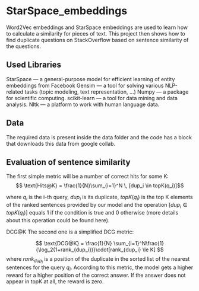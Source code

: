 # StarSpace_embeddings
Word2Vec embeddings and StarSpace embeddings are used to learn how to calculate a similarity for pieces of text. 
This project then shows how to find duplicate questions on StackOverflow based on sentence similarity of the questions.

## Used Libraries
StarSpace — a general-purpose model for efficient learning of entity embeddings from Facebook
Gensim — a tool for solving various NLP-related tasks (topic modeling, text representation, ...)
Numpy — a package for scientific computing.
scikit-learn — a tool for data mining and data analysis.
Nltk — a platform to work with human language data.

## Data
The required data is present inside the data folder and the code has a block that downloads this data from google collab.

## Evaluation of sentence similarity
The first simple metric will be a number of correct hits for some K:$$ \text{Hits@K} = \frac{1}{N}\sum_{i=1}^N \, [dup_i \in topK(q_i)]$$

where $q_i$ is the i-th query, $dup_i$ is its duplicate, $topK(q_i)$ is the top K elements of the ranked sentences provided by our model and the operation $[dup_i \in topK(q_i)]$ equals 1 if the condition is true and 0 otherwise (more details about this operation could be found here).

DCG@K
The second one is a simplified DCG metric:

$$ \text{DCG@K} = \frac{1}{N} \sum_{i=1}^N\frac{1}{\log_2(1+rank_{dup_i})}\cdot[rank_{dup_i} \le K] $$
where $rank_{dup_i}$ is a position of the duplicate in the sorted list of the nearest sentences for the query $q_i$. According to this metric, the model gets a higher reward for a higher position of the correct answer. If the answer does not appear in topK at all, the reward is zero.
